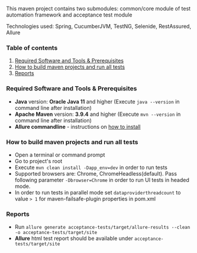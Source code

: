 This maven project contains two submodules: common/core module of test automation framework and acceptance test module

Technologies used: Spring, CucumberJVM, TestNG, Selenide, RestAssured, Allure 

### Table of contents
1. [Required Software and Tools & Prerequisites](#required-software-and-tools)
2. [How to build maven projects and run all tests](#how-to-run-acceptance-tests)
3. [Reports](#reports)

<a name="required-software-and-tools"></a>
### Required Software and Tools & Prerequisites

* **Java** version: **Oracle Java 11** and higher (Execute `java --version` in command line after installation)
* **Apache Maven** version: **3.9.4** and higher (Execute `mvn --version` in command line after installation)
* **Allure commandline** - instructions on [how to install](https://www.npmjs.com/package/allure-commandline)

 <a name="how-to-run-acceptance-tests"></a>
### How to build maven projects and run all tests 

* Open a terminal or command prompt
* Go to project's root
* Execute `mvn clean install -Dapp_env=dev` in order to run tests
* Supported browsers are: Chrome, ChromeHeadless(default). Pass following parameter `-Dbrowser=Chrome` in order to run UI tests in headed mode.
* In order to run tests in parallel mode set `dataproviderthreadcount` to value `> 1` for maven-failsafe-plugin properties in pom.xml

<a name="reports"></a>
### Reports  
* Run `allure generate acceptance-tests/target/allure-results --clean -o acceptance-tests/target/site`
* **Allure** html test report should be available under `acceptance-tests/target/site`
